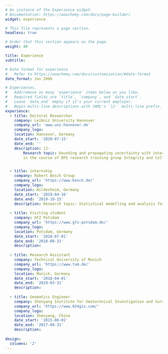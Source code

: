 ```yaml
---
# An instance of the Experience widget.
# Documentation: https://wowchemy.com/docs/page-builder/
widget: experience

# This file represents a page section.
headless: true

# Order that this section appears on the page.
weight: 40

title: Experience
subtitle:

# Date format for experience
#   Refer to https://wowchemy.com/docs/customization/#date-format
date_format: Jan 2006

# Experiences.
#   Add/remove as many `experience` items below as you like.
#   Required fields are `title`, `company`, and `date_start`.
#   Leave `date_end` empty if it's your current employer.
#   Begin multi-line descriptions with YAML's `|2-` multi-line prefix.
experience:
  - title: Doctoral Researcher
    company: Leibniz University Hannover
    company_url: 'www.uni-hannover.de'
    company_logo: 
    location: Hannover, Germany
    date_start: '2020-07-15'
    date_end: ''
    description: |2-
        Research topic: bounding and propagating uncertainty with interval mathematics 
        in the course of DFG research training group Integrity and Collaboration in Dynamic Sensor Networks (i.c.sens).


  - title: internship
    company: Robert Bosch Group
    company_url: 'https://www.bosch.de/'
    company_logo: 
    location: Hildesheim, Germany
    date_start: '2019-04-16'
    date_end: '2019-10-15'
    description: Research topic: Statistical modelling and analysis for GNSS positioning accuracy in urban area
    
  - title: Visiting student
    company: GFZ Potsdam
    company_url: 'https://www.gfz-potsdam.de/'
    company_logo: 
    location: Potsdam, Germany
    date_start: '2018-07-01'
    date_end: '2018-08-31'
    description: 
    
  - title: Research Assistant
    company: Technical University of Munich
    company_url: 'https://www.tum.de/'
    company_logo: 
    location: Munich, Germany
    date_start: '2018-04-01'
    date_end: '2019-03-31'
    description: 
   
  - title: Geomatics Engineer
    company: Shenyang Institute for Geotechnical Investigation and Surveying
    company_url: 'https://www.024gis.com/'
    company_logo: 
    location: Shenyang, China
    date_start: '2015-08-01'
    date_end: '2017-08-31'
    description: 
    
design:
  columns: '2'
---
```

